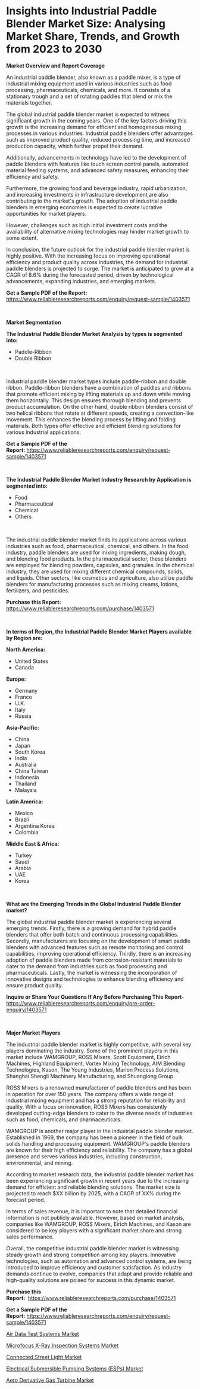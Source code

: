 <p><h1>Insights into Industrial Paddle Blender Market Size: Analysing Market Share, Trends, and Growth from 2023 to 2030</h1></p><p><strong>Market Overview and Report Coverage</strong></p>
<p><p>An industrial paddle blender, also known as a paddle mixer, is a type of industrial mixing equipment used in various industries such as food processing, pharmaceuticals, chemicals, and more. It consists of a stationary trough and a set of rotating paddles that blend or mix the materials together.</p><p>The global industrial paddle blender market is expected to witness significant growth in the coming years. One of the key factors driving this growth is the increasing demand for efficient and homogeneous mixing processes in various industries. Industrial paddle blenders offer advantages such as improved product quality, reduced processing time, and increased production capacity, which further propel their demand.</p><p>Additionally, advancements in technology have led to the development of paddle blenders with features like touch screen control panels, automated material feeding systems, and advanced safety measures, enhancing their efficiency and safety.</p><p>Furthermore, the growing food and beverage industry, rapid urbanization, and increasing investments in infrastructure development are also contributing to the market's growth. The adoption of industrial paddle blenders in emerging economies is expected to create lucrative opportunities for market players.</p><p>However, challenges such as high initial investment costs and the availability of alternative mixing technologies may hinder market growth to some extent.</p><p>In conclusion, the future outlook for the industrial paddle blender market is highly positive. With the increasing focus on improving operational efficiency and product quality across industries, the demand for industrial paddle blenders is projected to surge. The market is anticipated to grow at a CAGR of 8.6% during the forecasted period, driven by technological advancements, expanding industries, and emerging markets.</p></p>
<p><strong>Get a Sample PDF of the Report:</strong> <a href="https://www.reliableresearchreports.com/enquiry/request-sample/1403571">https://www.reliableresearchreports.com/enquiry/request-sample/1403571</a></p>
<p>&nbsp;</p>
<p><strong>Market Segmentation</strong></p>
<p><strong>The Industrial Paddle Blender Market Analysis by types is segmented into:</strong></p>
<p><ul><li>Paddle-Ribbon</li><li>Double Ribbon</li></ul></p>
<p>&nbsp;</p>
<p><p>Industrial paddle blender market types include paddle-ribbon and double ribbon. Paddle-ribbon blenders have a combination of paddles and ribbons that promote efficient mixing by lifting materials up and down while moving them horizontally. This design ensures thorough blending and prevents product accumulation. On the other hand, double ribbon blenders consist of two helical ribbons that rotate at different speeds, creating a convection-like movement. This enhances the blending process by lifting and folding materials. Both types offer effective and efficient blending solutions for various industrial applications.</p></p>
<p><strong>Get a Sample PDF of the Report:</strong>&nbsp;<a href="https://www.reliableresearchreports.com/enquiry/request-sample/1403571">https://www.reliableresearchreports.com/enquiry/request-sample/1403571</a></p>
<p>&nbsp;</p>
<p><strong>The Industrial Paddle Blender Market Industry Research by Application is segmented into:</strong></p>
<p><ul><li>Food</li><li>Pharmaceutical</li><li>Chemical</li><li>Others</li></ul></p>
<p>&nbsp;</p>
<p><p>The industrial paddle blender market finds its applications across various industries such as food, pharmaceutical, chemical, and others. In the food industry, paddle blenders are used for mixing ingredients, making dough, and blending food products. In the pharmaceutical sector, these blenders are employed for blending powders, capsules, and granules. In the chemical industry, they are used for mixing different chemical compounds, solids, and liquids. Other sectors, like cosmetics and agriculture, also utilize paddle blenders for manufacturing processes such as mixing creams, lotions, fertilizers, and pesticides.</p></p>
<p><strong>Purchase this Report:</strong>&nbsp; <a href="https://www.reliableresearchreports.com/purchase/1403571">https://www.reliableresearchreports.com/purchase/1403571</a></p>
<p>&nbsp;</p>
<p><strong>In terms of Region, the Industrial Paddle Blender Market Players available by Region are:</strong></p>
<p>
    <p> <strong> North America: </strong>
        <ul>
            <li>United States</li>
            <li>Canada</li>
        </ul>
        </p> 
    <p> <strong> Europe: </strong>
        <ul>
            <li>Germany</li>
            <li>France</li>
            <li>U.K.</li>
            <li>Italy</li>
            <li>Russia</li>
        </ul>
        </p> 
    <p> <strong> Asia-Pacific: </strong>
        <ul>
            <li>China</li>
            <li>Japan</li>
            <li>South Korea</li>
            <li>India</li>
            <li>Australia</li>
            <li>China Taiwan</li>
            <li>Indonesia</li>
            <li>Thailand</li>
            <li>Malaysia</li>
        </ul>
        </p> 
    <p> <strong> Latin America: </strong>
        <ul>
            <li>Mexico</li>
            <li>Brazil</li>
            <li>Argentina Korea</li>
            <li>Colombia</li>
        </ul>
        </p> 
    <p> <strong> Middle East & Africa: </strong>
        <ul>
            <li>Turkey</li>
            <li>Saudi</li>
            <li>Arabia</li>
            <li>UAE</li>
            <li>Korea</li>
        </ul>
    </p>
    </p>
<p>&nbsp;</p>
<p><strong>What are the Emerging Trends in the Global Industrial Paddle Blender market?</strong></p>
<p><p>The global industrial paddle blender market is experiencing several emerging trends. Firstly, there is a growing demand for hybrid paddle blenders that offer both batch and continuous processing capabilities. Secondly, manufacturers are focusing on the development of smart paddle blenders with advanced features such as remote monitoring and control capabilities, improving operational efficiency. Thirdly, there is an increasing adoption of paddle blenders made from corrosion-resistant materials to cater to the demand from industries such as food processing and pharmaceuticals. Lastly, the market is witnessing the incorporation of innovative designs and technologies to enhance blending efficiency and ensure product quality.</p></p>
<p><strong>Inquire or Share Your Questions If Any Before Purchasing This Report</strong>- <a href="https://www.reliableresearchreports.com/enquiry/pre-order-enquiry/1403571">https://www.reliableresearchreports.com/enquiry/pre-order-enquiry/1403571</a></p>
<p>&nbsp;</p>
<p><strong>Major Market Players</strong></p>
<p><p>The industrial paddle blender market is highly competitive, with several key players dominating the industry. Some of the prominent players in this market include WAMGROUP, ROSS Mixers, Scott Equipment, Eirich Machines, Highland Equipment, Vortex Mixing Technology, AIM Blending Technologies, Kason, The Young Industries, Marion Process Solutions, Shanghai Shengli Machinery Manufacturing, and Shuanglong Group.</p><p>ROSS Mixers is a renowned manufacturer of paddle blenders and has been in operation for over 150 years. The company offers a wide range of industrial mixing equipment and has a strong reputation for reliability and quality. With a focus on innovation, ROSS Mixers has consistently developed cutting-edge blenders to cater to the diverse needs of industries such as food, chemicals, and pharmaceuticals.</p><p>WAMGROUP is another major player in the industrial paddle blender market. Established in 1969, the company has been a pioneer in the field of bulk solids handling and processing equipment. WAMGROUP's paddle blenders are known for their high efficiency and reliability. The company has a global presence and serves various industries, including construction, environmental, and mining.</p><p>According to market research data, the industrial paddle blender market has been experiencing significant growth in recent years due to the increasing demand for efficient and reliable blending solutions. The market size is projected to reach $XX billion by 2025, with a CAGR of XX% during the forecast period.</p><p>In terms of sales revenue, it is important to note that detailed financial information is not publicly available. However, based on market analysis, companies like WAMGROUP, ROSS Mixers, Eirich Machines, and Kason are considered to be key players with a significant market share and strong sales performance.</p><p>Overall, the competitive industrial paddle blender market is witnessing steady growth and strong competition among key players. Innovative technologies, such as automation and advanced control systems, are being introduced to improve efficiency and customer satisfaction. As industry demands continue to evolve, companies that adapt and provide reliable and high-quality solutions are poised for success in this dynamic market.</p></p>
<p><strong>Purchase this Report:</strong>&nbsp;&nbsp;<a href="https://www.reliableresearchreports.com/purchase/1403571">https://www.reliableresearchreports.com/purchase/1403571</a></p>
<p></p>
<p><strong>Get a Sample PDF of the Report:</strong>&nbsp;<a href="https://www.reliableresearchreports.com/enquiry/request-sample/1403571">https://www.reliableresearchreports.com/enquiry/request-sample/1403571</a></p>
<p><p><a href="https://medium.com/@loririce03/air-data-test-systems-market-exploring-market-share-market-trends-and-future-growth-0ba3232f3a4e">Air Data Test Systems Market</a></p><p><a href="https://medium.com/@adealoshi97/microfocus-x-ray-inspection-systems-market-share-evolution-and-market-growth-trends-2023-2030-878eddd02bd2">Microfocus X-Ray Inspection Systems Market</a></p><p><a href="https://medium.com/@deniseharvey70/connected-street-light-market-research-report-its-history-and-forecast-2023-to-2030-5e380b3e5ed5">Connected Street Light Market</a></p><p><a href="https://medium.com/@catherinemartinez15/electrical-submersible-pumping-systems-esps-market-exploring-market-share-market-trends-and-1577ecc4a47f">Electrical Submersible Pumping Systems (ESPs) Market</a></p><p><a href="https://medium.com/@kcekkboop72786/aero-derivative-gas-turbine-market-size-and-market-trends-complete-industry-overview-2023-to-2030-e4e7013c278b">Aero Derivative Gas Turbine Market</a></p></p>